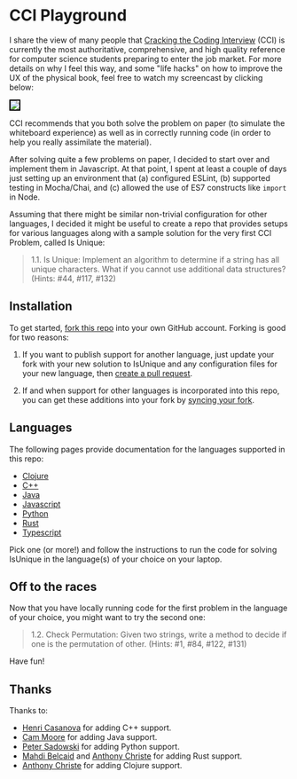 # CCI Playground

I share the view of many people that [Cracking the Coding Interview](http://www.crackingthecodinginterview.com/) (CCI) is currently the most authoritative, comprehensive, and high quality reference for computer science students preparing to enter the job market. For more details on why I feel this way, and some "life hacks" on how to improve the UX of the physical book, feel free to watch my screencast by clicking below:

<a href="https://www.youtube.com/watch?v=M-4XRcoMuWs"><img style="border:2px solid black" src="https://github.com/ics-software-engineering/cci-playground/raw/master/images/how-to-get-competent.png"></a>

CCI recommends that you both solve the problem on paper (to simulate the whiteboard experience) as well as in correctly running code (in order to help you really assimilate the material).

After solving quite a few problems on paper, I decided to start over and implement them in Javascript. At that point, I spent at least a couple of days just setting up an environment that (a) configured ESLint, (b) supported testing in Mocha/Chai, and (c) allowed the use of ES7 constructs like `import` in Node.

Assuming that there might be similar non-trivial configuration for other languages, I decided it might be useful to create a repo that provides setups for various languages along with a sample solution for the very first CCI Problem, called Is Unique:

<blockquote>
1.1. Is Unique: Implement an algorithm to determine if a string has all unique characters. What if you cannot use additional data structures? (Hints: #44, #117, #132)
</blockquote>


## Installation

To get started, [fork this repo](https://help.github.com/en/github/getting-started-with-github/fork-a-repo) into your own GitHub account.  Forking is good for two reasons:

  1. If you want to publish support for another language, just update your fork with your new solution to IsUnique and any configuration files for your new language, then [create a pull request](https://help.github.com/en/github/collaborating-with-issues-and-pull-requests/creating-a-pull-request-from-a-fork).

  2. If and when support for other languages is incorporated into this repo, you can get these additions into your fork by [syncing your fork](https://help.github.com/en/github/collaborating-with-issues-and-pull-requests/syncing-a-fork).

## Languages

The following pages provide documentation for the languages supported in this repo:

  * [Clojure](README-clojure.md)
  * [C++](README-cpp.md)
  * [Java](README-java.md)
  * [Javascript](README-javascript.md)
  * [Python](README-python.md)
  * [Rust](README-rust.md)
  * [Typescript](README-typescript.md)

Pick one (or more!) and follow the instructions to run the code for solving IsUnique in the language(s) of your choice on your laptop.

## Off to the races

Now that you have locally running code for the first problem in the language of your choice, you might want to try the second one:

<blockquote>
1.2. Check Permutation: Given two strings, write a method to decide if one is the permutation of other. (Hints: #1, #84, #122, #131)
</blockquote>

Have fun!

## Thanks

Thanks to:

  * [Henri Casanova](https://github.com/henricasanova) for adding C++ support.
  * [Cam Moore](https://github.com/cammoore) for adding Java support.
  * [Peter Sadowski](https://github.com/peterjsadowski) for adding Python support.
  * [Mahdi Belcaid](https://github.com/mahdi-b) and [Anthony Christe](https://github.com/anthonyjchriste) for adding Rust support.
  * [Anthony Christe](https://github.com/anthonyjchriste) for adding Clojure support.
